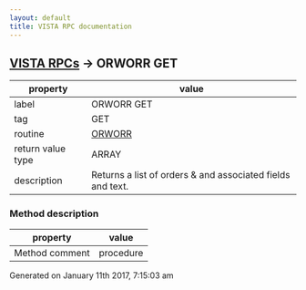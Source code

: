 ```yaml
---
layout: default
title: VISTA RPC documentation
---
```




## [VISTA RPCs](TableOfContent.md) &#8594; ORWORR GET 

 property | value 
--- | --- 
 label | ORWORR GET
 tag | GET
 routine | [ORWORR](http://code.osehra.org/dox/Routine_ORWORR_source.html)
 return value type | ARRAY
 description | Returns a list of orders & and associated fields and text.


### Method description

 property | value 
--- | --- 
 Method comment | procedure




 Generated on January 11th 2017, 7:15:03 am